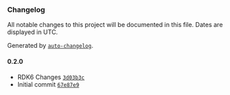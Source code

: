 ### Changelog

All notable changes to this project will be documented in this file. Dates are displayed in UTC.

Generated by [`auto-changelog`](https://github.com/CookPete/auto-changelog).

#### 0.2.0

- RDK6 Changes [`3d03b3c`](https://github.com/rdkcentral/rdk-halif-hdmi_cec/commit/3d03b3c869be719120a05bcf6243fd3cc94af4b9)
- Initial commit [`67e87e9`](https://github.com/rdkcentral/rdk-halif-hdmi_cec/commit/67e87e91709d2f2075e010a02b40b932bdc8786b)
